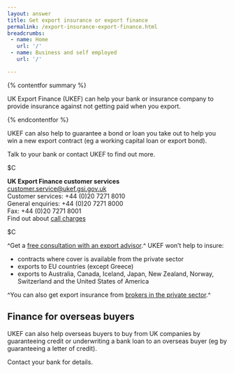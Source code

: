 ```yaml
---
layout: answer
title: Get export insurance or export finance
permalink: /export-insurance-export-finance.html
breadcrumbs:
 - name: Home
   url: '/'
 - name: Business and self employed
   url: '/'

---
```

{% contentfor summary %}

UK Export Finance (UKEF) can help your bank or insurance company to provide insurance against not getting paid when you export.


{% endcontentfor %}


UKEF can also help to guarantee a bond or loan you take out to help you win a new export contract (eg a working capital loan or export bond).



Talk to your bank or contact UKEF to find out more. 



$C

**UK Export Finance customer services**   
<customer.service@ukef.gsi.gov.uk>   
Customer services: +44 (0)20 7271 8010   
General enquiries: +44 (0)20 7271 8000   
Fax: +44 (0)20 7271 8001  
Find out about [call charges](/call-charges) 

$C

^Get a [free consultation with an export advisor](/government/publications/uk-regional-export-finance-advisors).^ 
UKEF won’t help to insure:

- contracts where cover is available from the private sector
- exports to EU countries (except Greece)
- exports to Australia, Canada, Iceland, Japan, New Zealand, Norway, Switzerland and the United States of America


^You can also get export insurance from [brokers in the private sector](/government/publications/uk-export-finance-insurance-list-of-approved-brokers/export-insurance-approved-brokers).^

## Finance for overseas buyers

UKEF can also help overseas buyers to buy from UK companies by guaranteeing credit or underwriting a bank loan to an overseas buyer (eg by guaranteeing a letter of credit).


Contact your bank for details.

